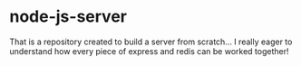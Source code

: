 # node-js-server
That is a repository created to build a server from scratch... I really eager to understand how every piece of express and redis can be worked together!
